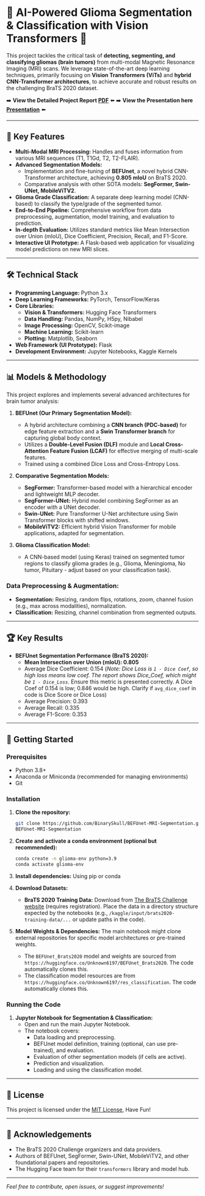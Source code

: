 # 🧠 AI-Powered Glioma Segmentation & Classification with Vision Transformers 🚀


This project tackles the critical task of **detecting, segmenting, and classifying gliomas (brain tumors)** from multi-modal Magnetic Resonance Imaging (MRI) scans. We leverage state-of-the-art deep learning techniques, primarily focusing on **Vision Transformers (ViTs)** and **hybrid CNN-Transformer architectures**, to achieve accurate and robust results on the challenging BraTS 2020 dataset.

➡️ **View the Detailed Project Report [PDF](https://drive.google.com/file/d/10jQ3m5n0LZsOeFTjLLVYp0X_we7kIw_l/view?usp=sharing)** ⬅️
➡️ **View the Presentation here [Presentation](https://docs.google.com/presentation/d/1HHhFd5_X9-WG9Crv0i_Z5zmyrCdi9gOY/edit?usp=sharing&ouid=112907639384456184334&rtpof=true&sd=true)** ⬅️

---

## 🌟 Key Features

*   **Multi-Modal MRI Processing:** Handles and fuses information from various MRI sequences (T1, T1Gd, T2, T2-FLAIR).
*   **Advanced Segmentation Models:**
    *   Implementation and fine-tuning of **BEFUnet**, a novel hybrid CNN-Transformer architecture, achieving **0.805 mIoU** on BraTS 2020.
    *   Comparative analysis with other SOTA models: **SegFormer, Swin-UNet, MobileViTV2**.
*   **Glioma Grade Classification:** A separate deep learning model (CNN-based) to classify the type/grade of the segmented tumor.
*   **End-to-End Pipeline:** Comprehensive workflow from data preprocessing, augmentation, model training, and evaluation to prediction.
*   **In-depth Evaluation:** Utilizes standard metrics like Mean Intersection over Union (mIoU), Dice Coefficient, Precision, Recall, and F1-Score.
*   **Interactive UI Prototype:** A Flask-based web application for visualizing model predictions on new MRI slices.

---

## 🛠️ Technical Stack

*   **Programming Language:** Python 3.x
*   **Deep Learning Frameworks:** PyTorch, TensorFlow/Keras
*   **Core Libraries:**
    *   **Vision & Transformers:** Hugging Face Transformers
    *   **Data Handling:** Pandas, NumPy, H5py, Nibabel
    *   **Image Processing:** OpenCV, Scikit-image
    *   **Machine Learning:** Scikit-learn
    *   **Plotting:** Matplotlib, Seaborn
*   **Web Framework (UI Prototype):** Flask
*   **Development Environment:** Jupyter Notebooks, Kaggle Kernels

---

## 📊 Models & Methodology

This project explores and implements several advanced architectures for brain tumor analysis:

1.  **BEFUnet (Our Primary Segmentation Model):**
    *   A hybrid architecture combining a **CNN branch (PDC-based)** for edge feature extraction and a **Swin Transformer branch** for capturing global body context.
    *   Utilizes a **Double-Level Fusion (DLF)** module and **Local Cross-Attention Feature Fusion (LCAF)** for effective merging of multi-scale features.
    *   Trained using a combined Dice Loss and Cross-Entropy Loss.

2.  **Comparative Segmentation Models:**
    *   **SegFormer:** Transformer-based model with a hierarchical encoder and lightweight MLP decoder.
    *   **SegFormer-UNet:** Hybrid model combining SegFormer as an encoder with a UNet decoder.
    *   **Swin-UNet:** Pure Transformer U-Net architecture using Swin Transformer blocks with shifted windows.
    *   **MobileViTV2:** Efficient hybrid Vision Transformer for mobile applications, adapted for segmentation.

3.  **Glioma Classification Model:**
    *   A CNN-based model (using Keras) trained on segmented tumor regions to classify glioma grades (e.g., Glioma, Meningioma, No tumor, Pituitary - adjust based on your classification task).

### Data Preprocessing & Augmentation:
*   **Segmentation:** Resizing, random flips, rotations, zoom, channel fusion (e.g., max across modalities), normalization.
*   **Classification:** Resizing, channel combination from segmented outputs.

---

## 🏆 Key Results

*   **BEFUnet Segmentation Performance (BraTS 2020):**
    *   **Mean Intersection over Union (mIoU): 0.805**
    *   Average Dice Coefficient: 0.154 (*Note: Dice Loss is `1 - Dice Coef`, so high loss means low coef. The report shows Dice_Coef, which might be `1 - Dice_Loss`.* Ensure this metric is presented correctly. A Dice Coef of 0.154 is low; 0.846 would be high. Clarify if `avg_dice_coef` in code is Dice Score or Dice Loss)
    *   Average Precision: 0.393
    *   Average Recall: 0.335
    *   Average F1-Score: 0.353

---

## 🚀 Getting Started

### Prerequisites

*   Python 3.8+
*   Anaconda or Miniconda (recommended for managing environments)
*   Git

### Installation

1.  **Clone the repository:**
    ```bash
    git clone https://github.com/BinarySkull/BEFUnet-MRI-Segmentation.git
    BEFUnet-MRI-Segmentation
    ```

2.  **Create and activate a conda environment (optional but recommended):**
    ```bash
    conda create -n glioma-env python=3.9
    conda activate glioma-env
    ```

3.  **Install dependencies:**
    Using pip or conda
    
5.  **Download Datasets:**
    *   **BraTS 2020 Training Data:** Download from [The BraTS Challenge website](https://www.med.upenn.edu/cbica/brats2020/registration.html) (requires registration). Place the data in a directory structure expected by the notebooks (e.g., `/kaggle/input/brats2020-training-data/...` or update paths in the code).

6.  **Model Weights & Dependencies:**
    The main notebook might clone external repositories for specific model architectures or pre-trained weights.
    *   The `BEFUnet_Brats2020` model and weights are sourced from `https://huggingface.co/Unknown6197/BEFUnet_Brats2020`. The code automatically clones this.
    *   The classification model resources are from `https://huggingface.co/Unknown6197/res_classification`. The code automatically clones this.


### Running the Code

1.  **Jupyter Notebook for Segmentation & Classification:**
    *   Open and run the main Jupyter Notebook.
    *   The notebook covers:
        *   Data loading and preprocessing.
        *   BEFUnet model definition, training (optional, can use pre-trained), and evaluation.
        *   Evaluation of other segmentation models (if cells are active).
        *   Prediction and visualization.
        *   Loading and using the classification model.

---

## 📜 License

This project is licensed under the [MIT License](https://opensource.org/licenses/MIT), Have Fun!

---

## 🙏 Acknowledgements

*   The BraTS 2020 Challenge organizers and data providers.
*   Authors of BEFUnet, SegFormer, Swin-UNet, MobileViTV2, and other foundational papers and repositories.
*   The Hugging Face team for their `transformers` library and model hub.

---

*Feel free to contribute, open issues, or suggest improvements!*
